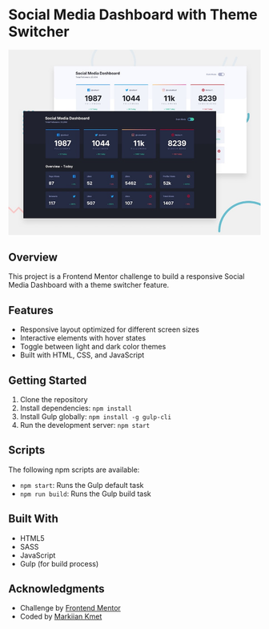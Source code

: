 # Social Media Dashboard with Theme Switcher

![Design preview](./design/desktop-preview.jpg)

## Overview

This project is a Frontend Mentor challenge to build a responsive Social Media Dashboard with a theme switcher feature.

## Features

- Responsive layout optimized for different screen sizes
- Interactive elements with hover states
- Toggle between light and dark color themes
- Built with HTML, CSS, and JavaScript

## Getting Started

1. Clone the repository
2. Install dependencies: `npm install`
3. Install Gulp globally: `npm install -g gulp-cli`
4. Run the development server: `npm start`

## Scripts

The following npm scripts are available:

- `npm start`: Runs the Gulp default task
- `npm run build`: Runs the Gulp build task

## Built With

- HTML5
- SASS
- JavaScript
- Gulp (for build process)


## Acknowledgments

- Challenge by [Frontend Mentor](https://www.frontendmentor.io)
- Coded by [Markiian Kmet](https://github.com/markiankmet)
